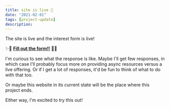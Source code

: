 ```yaml
---
title: site is live 🎉
date: "2021-02-01"
tags: [project-update]
description:
---
```


The site is live and the interest form is live!

✨📝 **[Fill out the form!!](https://forms.gle/TBnHtxim8517Q8jT9)** 📝✨

I'm curious to see what the response is like. Maybe I'll get few responses, in which case I'll probably focus more on providing async resources versus a live offering. Or if I get a lot of responses, it'd be fun to think of what to do with that too.

Or maybe this website in its current state will be the place where this project ends.

Either way, I'm excited to try this out!
